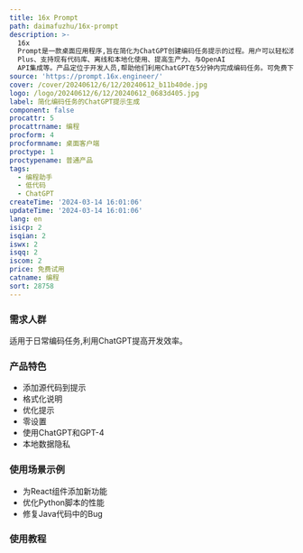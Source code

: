 ```yaml
---
title: 16x Prompt
path: daimafuzhu/16x-prompt
description: >-
  16x
  Prompt是一款桌面应用程序,旨在简化为ChatGPT创建编码任务提示的过程。用户可以轻松添加上下文、源代码和格式化说明。主要功能包括零设置即可使用、添加格式化说明、管理源代码、支持GPT-4和ChatGPT
  Plus、支持现有代码库、离线和本地化使用、提高生产力、与OpenAI
  API集成等。产品定位于开发人员,帮助他们利用ChatGPT在5分钟内完成编码任务。可免费下载使用,付费版本每日提示数不受限制。
source: 'https://prompt.16x.engineer/'
cover: /cover/20240612/6/12/20240612_b11b40de.jpg
logo: /logo/20240612/6/12/20240612_0683d405.jpg
label: 简化编码任务的ChatGPT提示生成
component: false
procattr: 5
procattrname: 编程
procform: 4
procformname: 桌面客户端
proctype: 1
proctypename: 普通产品
tags:
  - 编程助手
  - 低代码
  - ChatGPT
createTime: '2024-03-14 16:01:06'
updateTime: '2024-03-14 16:01:06'
lang: en
isicp: 2
isqian: 2
iswx: 2
isqq: 2
iscom: 2
price: 免费试用
catname: 编程
sort: 28758
---
```




### 需求人群
适用于日常编码任务,利用ChatGPT提高开发效率。

### 产品特色
- 添加源代码到提示
- 格式化说明
- 优化提示
- 零设置
- 使用ChatGPT和GPT-4
- 本地数据隐私

### 使用场景示例
- 为React组件添加新功能
- 优化Python脚本的性能
- 修复Java代码中的Bug

### 使用教程


  
